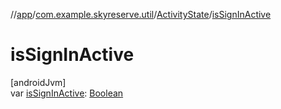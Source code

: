 //[app](../../../index.md)/[com.example.skyreserve.util](../index.md)/[ActivityState](index.md)/[isSignInActive](is-sign-in-active.md)

# isSignInActive

[androidJvm]\
var [isSignInActive](is-sign-in-active.md): [Boolean](https://kotlinlang.org/api/latest/jvm/stdlib/kotlin/-boolean/index.html)
